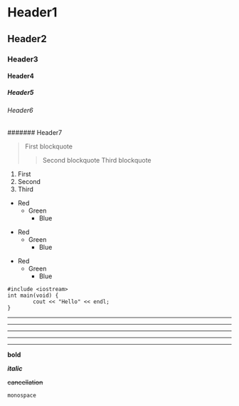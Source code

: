 # Header1
## Header2
### Header3
#### Header4
##### Header5
###### Header6
####### Header7

> First blockquote
> > Second blockquote
>> Third blockquote

1. First
3. Second
2. Third

* Red
	* Green
		* Blue

+ Red
	+ Green
		+ Blue

- Red
	- Green
		- Blue

```
#include <iostream>
int main(void) {
		cout << "Hello" << endl;
}
```

* * *
***
*****
- - -
------------------------------------------

**bold**

***italic***

~~cancellation~~

`monospace`
